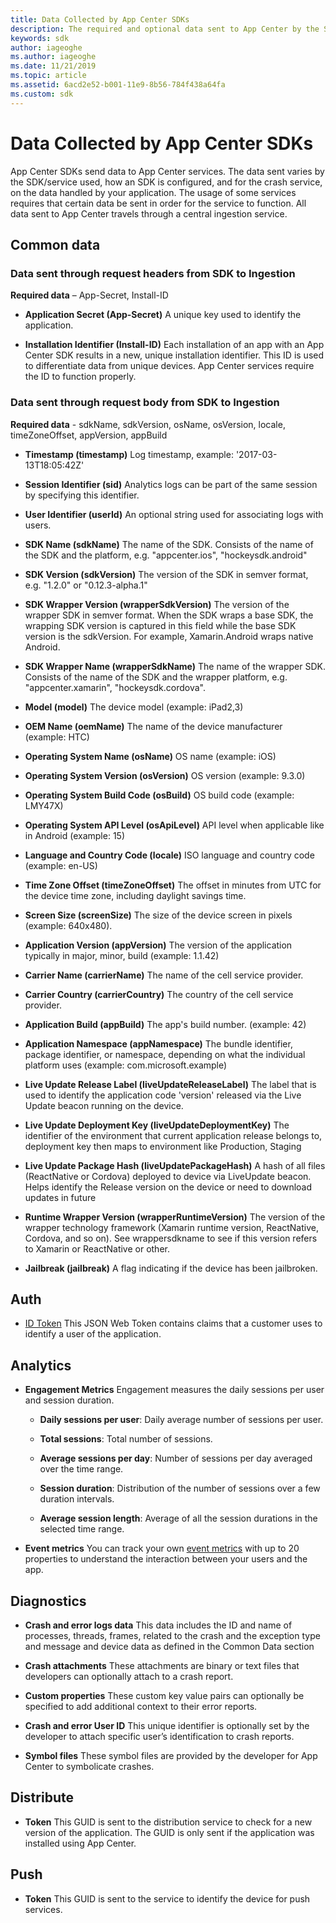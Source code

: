 ```yaml
---
title: Data Collected by App Center SDKs
description: The required and optional data sent to App Center by the SDK.
keywords: sdk
author: iageoghe
ms.author: iageoghe
ms.date: 11/21/2019
ms.topic: article
ms.assetid: 6acd2e52-b001-11e9-8b56-784f438a64fa
ms.custom: sdk
---
```


# Data Collected by App Center SDKs
 
App Center SDKs send data to App Center services. The data sent varies by the SDK/service used, how an SDK is configured, and for the crash service, on the data handled by your application. The usage of some services requires that certain data be sent in order for the service to function. All data sent to App Center travels through a central ingestion service.
 
## Common data

### Data sent through request headers from SDK to Ingestion
**Required data** – App-Secret, Install-ID

*	**Application Secret (App-Secret)** 
        A unique key used to identify the application. 

*	**Installation Identifier (Install-ID)**
        Each installation of an app with an App Center SDK results in a new, unique installation identifier. This ID is used to differentiate data from unique devices. App Center services require the ID to function properly.
    
    

### Data sent through request body from SDK to Ingestion

**Required data** -  sdkName, sdkVersion, osName, osVersion, locale, timeZoneOffset, appVersion, appBuild
*	**Timestamp (timestamp)** 
        Log timestamp, example: '2017-03-13T18:05:42Z'

*	**Session Identifier (sid)**
        Analytics logs can be part of the same session by specifying this identifier.

*	**User Identifier (userId)**
        An optional string used for associating logs with users.

*	**SDK Name (sdkName)**
        The name of the SDK. Consists of the name of the SDK and the platform, e.g. "appcenter.ios", "hockeysdk.android"

*	**SDK Version (sdkVersion)**
        The version of the SDK in semver format, e.g. "1.2.0" or "0.12.3-alpha.1"

*	**SDK Wrapper Version (wrapperSdkVersion)** 
        The version of the wrapper SDK in semver format. When the SDK wraps a base SDK, the wrapping SDK version is captured in this field while the base SDK version is the sdkVersion. For example, Xamarin.Android wraps native Android.

*	**SDK Wrapper Name (wrapperSdkName)**
        The name of the wrapper SDK. Consists of the name of the SDK and the wrapper platform, e.g. "appcenter.xamarin", "hockeysdk.cordova".

*	**Model (model)** 
        The device model (example: iPad2,3)

*	**OEM Name (oemName)**
        The name of the device manufacturer (example: HTC)

*	**Operating System Name (osName)**
        OS name (example: iOS)

*	**Operating System Version (osVersion)**
        OS version (example: 9.3.0)

*	**Operating System Build Code (osBuild)** 
        OS build code (example: LMY47X)

*	**Operating System API Level (osApiLevel)**
        API level when applicable like in Android (example: 15)

*	**Language and Country Code (locale)**
        ISO language and country code (example: en-US)

*	**Time Zone Offset (timeZoneOffset)** 
        The offset in minutes from UTC for the device time zone, including daylight savings time.

*	**Screen Size (screenSize)** 
        The size of the device screen in pixels (example: 640x480).

*	**Application Version (appVersion)**
        The version of the application typically in major, minor, build (example: 1.1.42)

*	**Carrier Name (carrierName)**
        The name of the cell service provider.

*	**Carrier Country (carrierCountry)**
        The country of the cell service provider.

*	**Application Build (appBuild)**
        The app's build number. (example: 42)

*	**Application Namespace (appNamespace)**
        The bundle identifier, package identifier, or namespace, depending on what the individual platform uses (example: com.microsoft.example)

*	**Live Update Release Label (liveUpdateReleaseLabel)** 
        The label that is used to identify the application code 'version' released via the Live Update beacon running on the device.

*	**Live Update Deployment Key (liveUpdateDeploymentKey)** 
        The identifier of the environment that current application release belongs to, deployment key then maps to environment like Production, Staging

*	**Live Update Package Hash (liveUpdatePackageHash)**
        A hash of all files (ReactNative or Cordova) deployed to device via LiveUpdate beacon. Helps identify the Release version on the device or need to download updates in future

*	**Runtime Wrapper Version (wrapperRuntimeVersion)**
        The version of the wrapper technology framework (Xamarin runtime version, ReactNative, Cordova, and so on). See wrappersdkname to see if this version refers to Xamarin or ReactNative or other.

*	**Jailbreak (jailbreak)**
        A flag indicating if the device has been jailbroken.

    

## Auth

*	[ID Token](https://docs.microsoft.com/azure/active-directory-b2c/active-directory-b2c-reference-tokens)
        This JSON Web Token contains claims that a customer uses to identify a user of the application. 

## Analytics
*	**Engagement Metrics**
        Engagement measures the daily sessions per user and session duration.

    * **Daily sessions per user**: 
        Daily average number of sessions per user.

    * **Total sessions**: 
        Total number of sessions.

    * **Average sessions per day**: 
        Number of sessions per day averaged over the time range.

    * **Session duration**: 
        Distribution of the number of sessions over a few duration intervals.

    * **Average session length**: 
        Average of all the session durations in the selected time range.

*	**Event metrics**
        You can track your own [event metrics](../analytics/event-metrics.md) with up to 20 properties to understand the interaction between your users and the app.

## Diagnostics
*	**Crash and error logs data**
        This data includes the ID and name of processes, threads, frames, related to the crash and the exception type and message and device data as defined in the Common Data section

*	**Crash attachments**
        These attachments are binary or text files that developers can optionally attach to a crash report.        

*	**Custom properties**
        These custom key value pairs can optionally be specified to add additional context to their error reports.        

*	**Crash and error User ID**
        This unique identifier is optionally set by the developer to attach specific user’s identification to crash reports.

*	**Symbol files**
        These symbol files are provided by the developer for App Center to symbolicate crashes.

## Distribute
*	**Token** 
        This GUID is sent to the distribution service to check for a new version of the application. The GUID is only sent if the application was installed using App Center.

## Push
*	**Token**
        This GUID is sent to the service to identify the device for push services.
 
